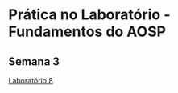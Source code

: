 # Prática no Laboratório - Fundamentos do AOSP

## Semana 3
  
[Laboratório 8](https://github.com/andersonsoa/fundamentos-aosp)  
